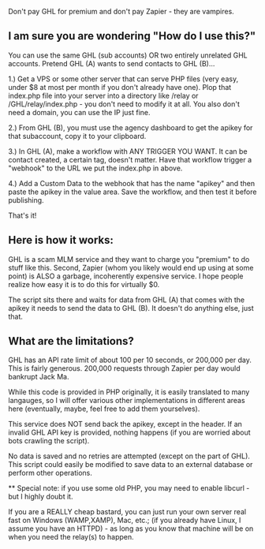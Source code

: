 Don't pay GHL for premium and don't pay Zapier - they are vampires.

I am sure you are wondering "How do I use this?"
--------------------------------------------------------------------------------------------
You can use the same GHL (sub accounts) OR two entirely unrelated GHL accounts. Pretend GHL (A) wants to send contacts to GHL (B)...

1.) Get a VPS or some other server that can serve PHP files (very easy, under $8 at most per month if you don't already have one). Plop that index.php file into your server into a directory like /relay or /GHL/relay/index.php - you don't need to modify it at all. You also don't need a domain, you can use the IP just fine.

2.) From GHL (B), you must use the agency dashboard to get the apikey for that subaccount, copy it to your clipboard.

3.) In GHL (A), make a workflow with ANY TRIGGER YOU WANT. It can be contact created, a certain tag, doesn't matter. Have that workflow trigger a "webhook" to the URL we put the index.php in above.

4.) Add a Custom Data to the webhook that has the name "apikey" and then paste the apikey in the value area. Save the workflow, and then test it before publishing.

That's it!

Here is how it works:
--------------------------------------------------------------------------------------------
GHL is a scam MLM service and they want to charge you "premium" to do stuff like this. Second, Zapier (whom you likely would end up using at some point) is ALSO a garbage, incoherently expensive service. I hope people realize how easy it is to do this for virtually $0.

The script sits there and waits for data from GHL (A) that comes with the apikey it needs to send the data to GHL (B). It doesn't do anything else, just that.

What are the limitations?
--------------------------------------------------------------------------------------------
GHL has an API rate limit of about 100 per 10 seconds, or 200,000 per day. This is fairly generous. 200,000 requests through Zapier per day would bankrupt Jack Ma.

While this code is provided in PHP originally, it is easily translated to many langauges, so I will offer various other implementations in different areas here (eventually, maybe, feel free to add them yourselves).

This service does NOT send back the apikey, except in the header. If an invalid GHL API key is provided, nothing happens (if you are worried about bots crawling the script).

No data is saved and no retries are attempted (except on the part of GHL). This script could easily be modified to save data to an external database or perform other operations.

** Special note: if you use some old PHP, you may need to enable libcurl - but I highly doubt it.

If you are a REALLY cheap bastard, you can just run your own server real fast on Windows (WAMP,XAMP), Mac, etc.; (if you already have Linux, I assume you have an HTTPD) - as long as you know that machine will be on when you need the relay(s) to happen.

